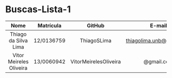 # Buscas-Lista-1



|                 Nome             |  Matrícula |        GitHub         |           E-mail           |
|:--------------------------------:|:----------:|:---------------------:|:--------------------------:|
|       Thiago da Silva Lima       | 12/0136759 |    ThiagoSLima        | thiagolima.unb@gmail.com |
|       Vitor Meireles Oliveira    | 13/0060942 | VitorMeirelesOliveira |    @gmail.com    |


